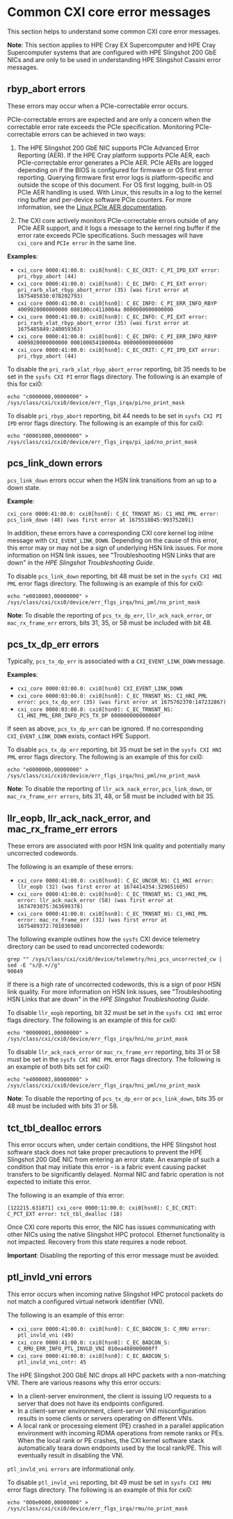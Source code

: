 # Common CXI core error messages

This section helps to understand some common CXI core error messages.

**Note**: This section applies to HPE Cray EX Supercomputer and HPE Cray Supercomputer systems that are configured with HPE Slingshot 200 GbE NICs and are only to be used in understanding HPE Slingshot Cassini error messages.

## rbyp_abort errors

These errors may occur when a PCIe-correctable error occurs.

PCIe-correctable errors are expected and are only a concern when the correctable error rate exceeds the PCIe specification. Monitoring PCIe-correctable errors can be achieved in two ways:

1. The HPE Slingshot 200 GbE NIC supports PCIe Advanced Error Reporting (AER). If the HPE Cray platform supports PCIe AER, each PCIe-correctable error generates a PCIe AER. PCIe AERs are logged depending on if the BIOS is configured for firmware or OS first error reporting. Querying firmware first error logs is platform-specific and outside the scope of this document. For OS first logging, built-in OS PCIe AER handling is used. With Linux, this results in a log to the kernel ring buffer and per-device software PCIe counters. For more information, see the [Linux PCIe AER documentation](https://docs.kernel.org/PCI/pcieaer-howto.html#the-pci-express-advanced-error-reporting-driver-guide-howto).

2. The CXI core actively monitors PCIe-correctable errors outside of any PCIe AER support, and it logs a message to the kernel ring buffer if the error rate exceeds PCIe specifications. Such messages will have `cxi_core` and `PCIe error` in the same line.

**Examples**:

- `cxi_core 0000:41:00.0: cxi0[hsn0]: C_EC_CRIT: C_PI_IPD_EXT error: pri_rbyp_abort (44)`
- `cxi_core 0000:41:00.0: cxi0[hsn0]: C_EC_INFO: C_PI_EXT error: pri_rarb_xlat_rbyp_abort_error (35) (was first error at 1675485830:078202793)`
- `cxi_core 0000:41:00.0: cxi0[hsn0]: C_EC_INFO: C_PI_ERR_INFO_RBYP 4009020000000000 080100cc4110004a 0000000000000000`
- `cxi_core 0000:41:00.0: cxi0[hsn0]: C_EC_INFO: C_PI_EXT error: pri_rarb_xlat_rbyp_abort_error (35) (was first error at 1675485849:240059363)`
- `cxi_core 0000:41:00.0: cxi0[hsn0]: C_EC_INFO: C_PI_ERR_INFO_RBYP 4009020000000000 000100654100004a 0000000000000000`
- `cxi_core 0000:41:00.0: cxi0[hsn0]: C_EC_CRIT: C_PI_IPD_EXT error: pri_rbyp_abort (44)`

To disable the `pri_rarb_xlat_rbyp_abort_error` reporting, bit 35 needs to be set in the `sysfs CXI PI` error flags directory. The following is an example of this for cxi0:

```screen
echo "c0000008,00000000" > /sys/class/cxi/cxi0/device/err_flgs_irqa/pi/no_print_mask
```

To disable `pri_rbyp_abort` reporting, bit 44 needs to be set in `sysfs CXI PI IPD` error flags directory. The following is an example of this for cxi0:

```screen
echo "00001000,00000000" > /sys/class/cxi/cxi0/device/err_flgs_irqa/pi_ipd/no_print_mask
```

## pcs_link_down errors

`pcs_link_down` errors occur when the HSN link transitions from an up to a down state.

**Example**:

```screen
cxi_core 0000:41:00.0: cxi0[hsn0]: C_EC_TRNSNT_NS: C1_HNI_PML error: pcs_link_down (48) (was first error at 1675518045:993752891)
```

In addition, these errors have a corresponding CXI core kernel log inline message with `CXI_EVENT_LINK_DOWN`. Depending on the cause of this error, this error may or may not be a sign of underlying HSN link issues. For more information on HSN link issues, see "Troubleshooting HSN Links that are down" in the _HPE Slingshot Troubleshooting Guide_.

To disable `pcs_link_down` reporting, bit 48 must be set in the `sysfs CXI HNI PML` error flags directory. The following is an example of this for cxi0:

```screen
echo "e0010003,00000000" > /sys/class/cxi/cxi0/device/err_flgs_irqa/hni_pml/no_print_mask
```

**Note**: To disable the reporting of `pcs_tx_dp_err`, `llr_ack_nack_error`, or `mac_rx_frame_err` errors, bits 31, 35, or 58 must be included with bit 48.

## pcs_tx_dp_err errors

Typically, `pcs_tx_dp_err` is associated with a `CXI_EVENT_LINK_DOWN` message.

**Examples**:

- `cxi_core 0000:03:00.0: cxi0[hsn0] CXI_EVENT_LINK_DOWN`
- `cxi_core 0000:03:00.0: cxi0[hsn0]: C_EC_TRNSNT_NS: C1_HNI_PML error: pcs_tx_dp_err (35) (was first error at 1675702370:147232867)`
- `cxi_core 0000:03:00.0: cxi0[hsn0]: C_EC_TRNSNT_NS: C1_HNI_PML_ERR_INFO_PCS_TX_DP 000000000000000f`

If seen as above, `pcs_tx_dp_err` can be ignored. If no corresponding `CXI_EVENT_LINK_DOWN` exists, contact HPE Support.

To disable `pcs_tx_dp_err` reporting, bit 35 must be set in the `sysfs CXI HNI PML` error flags directory. The following is an example of this for cxi0:

```screen
echo "e000000b,00000000" > /sys/class/cxi/cxi0/device/err_flgs_irqa/hni_pml/no_print_mask
```

**Note**: To disable the reporting of `llr_ack_nack_error`, `pcs_link_down`, or `mac_rx_frame_err errors`, bits 31, 48, or 58 must be included with bit 35.

## llr_eopb, llr_ack_nack_error, and mac_rx_frame_err errors

These errors are associated with poor HSN link quality and potentially many uncorrected codewords.

The following is an example of these errors:

- `cxi_core 0000:41:00.0: cxi0[hsn0]: C_EC_UNCOR_NS: C1_HNI error: llr_eopb (32) (was first error at 1674414354:329651605)`
- `cxi_core 0000:41:00.0: cxi0[hsn0]: C_EC_TRNSNT_NS: C1_HNI_PML error: llr_ack_nack_error (58) (was first error at 1674703075:363699378)`
- `cxi_core 0000:41:00.0: cxi0[hsn0]: C_EC_TRNSNT_NS: C1_HNI_PML error: mac_rx_frame_err (31) (was first error at 1675489372:701036980)`

The following example outlines how the `sysfs` CXI device telemetry directory can be used to read uncorrected codewords:

```screen
grep "" /sys/class/cxi/cxi0/device/telemetry/hni_pcs_uncorrected_cw | sed -E "s/@.+//g"
90049
```

If there is a high rate of uncorrected codewords, this is a sign of poor HSN link quality. For more information on HSN link issues, see "Troubleshooting HSN Links that are down" in the _HPE Slingshot Troubleshooting Guide_.

To disable `llr_eopb` reporting, bit 32 must be set in the `sysfs CXI HNI` error flags directory. The following is an example of this for cxi0:

```screen
echo "00000001,00000000" > /sys/class/cxi/cxi0/device/err_flgs_irqa/hni/no_print_mask
```

To disable `llr_ack_nack_error` or `mac_rx_frame_err` reporting, bits 31 or 58 must be set in the `sysfs CXI HNI PML` error flags directory. The following is an example of both bits set for cxi0:

```screen
echo "e4000003,80000000" > /sys/class/cxi/cxi0/device/err_flgs_irqa/hni_pml/no_print_mask
```

**Note**: To disable the reporting of `pcs_tx_dp_err` or `pcs_link_down`, bits 35 or 48 must be included with bits 31 or 58.

## tct_tbl_dealloc errors

This error occurs when, under certain conditions, the HPE Slingshot host software stack does not take proper precautions to prevent the HPE Slingshot 200 GbE NIC from entering an error state. An example of such a condition that may initiate this error - is a fabric event causing packet transfers to be significantly delayed. Normal NIC and fabric operation is not expected to initiate this error.

The following is an example of this error:

```screen
[122215.631871] cxi_core 0000:11:00.0: cxi0[hsn0]: C_EC_CRIT: C_PCT_EXT error: tct_tbl_dealloc (18)
```

Once CXI core reports this error, the NIC has issues communicating with other NICs using the native Slingshot HPC protocol. Ethernet functionality is not impacted. Recovery from this state requires a node reboot.

**Important**: Disabling the reporting of this error message must be avoided.

## ptl_invld_vni errors

This error occurs when incoming native Slingshot HPC protocol packets do not match a configured virtual network identifier (VNI).

The following is an example of this error:

- `cxi_core 0000:41:00.0: cxi0[hsn0]: C_EC_BADCON_S: C_RMU error: ptl_invld_vni (49)`
- `cxi_core 0000:41:00.0: cxi0[hsn0]: C_EC_BADCON_S: C_RMU_ERR_INFO_PTL_INVLD_VNI 010ea488000000ff`
- `cxi_core 0000:41:00.0: cxi0[hsn0]: C_EC_BADCON_S: ptl_invld_vni_cntr: 45`

The HPE Slingshot 200 GbE NIC drops all HPC packets with a non-matching VNI. There are various reasons why this error occurs:

- In a client-server environment, the client is issuing I/O requests to a server that does not have its endpoints configured.
- In a client-server environment, client-server VNI misconfiguration results in some clients or servers operating on different VNIs.
- A local rank or processing element (PE) crashed in a parallel application environment with incoming RDMA operations from remote ranks or PEs. When the local rank or PE crashes, the CXI kernel software stack automatically teara down endpoints used by the local rank/PE. This will eventually result in disabling the VNI.

`ptl_invld_vni errors` are informational only.

To disable `ptl_invld_vni` reporting, bit 49 must be set in `sysfs CXI RMU` error flags directory. The following is an example of this for cxi0:

```screen
echo "000e0000,00000000" >  /sys/class/cxi/cxi0/device/err_flgs_irqa/rmu/no_print_mask
```
